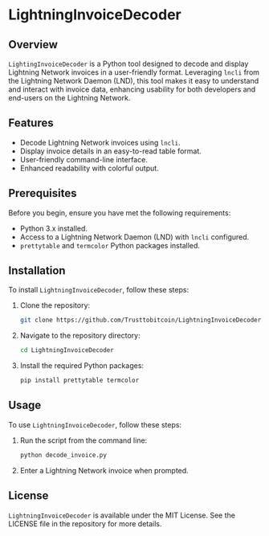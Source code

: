 
# LightningInvoiceDecoder

## Overview
`LightingInvoiceDecoder` is a Python tool designed to decode and display Lightning Network invoices in a user-friendly format. Leveraging `lncli` from the Lightning Network Daemon (LND), this tool makes it easy to understand and interact with invoice data, enhancing usability for both developers and end-users on the Lightning Network.

## Features
- Decode Lightning Network invoices using `lncli`.
- Display invoice details in an easy-to-read table format.
- User-friendly command-line interface.
- Enhanced readability with colorful output.

## Prerequisites
Before you begin, ensure you have met the following requirements:
- Python 3.x installed.
- Access to a Lightning Network Daemon (LND) with `lncli` configured.
- `prettytable` and `termcolor` Python packages installed.

## Installation
To install `LightningInvoiceDecoder`, follow these steps:

1. Clone the repository:
   ```bash
   git clone https://github.com/Trusttobitcoin/LightningInvoiceDecoder.git
   ```
2. Navigate to the repository directory:
   ```bash
   cd LightningInvoiceDecoder
   ```
3. Install the required Python packages:
   ```bash
   pip install prettytable termcolor
   ```

## Usage
To use `LightningInvoiceDecoder`, follow these steps:

1. Run the script from the command line:
   ```bash
   python decode_invoice.py
   ```
2. Enter a Lightning Network invoice when prompted.


## License
`LightningInvoiceDecoder` is available under the MIT License. See the LICENSE file in the repository for more details.

